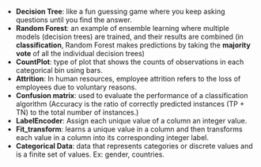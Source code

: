 -   **Decision Tree**: like a fun guessing game where you keep asking questions until you find the answer.
-   **Random Forest**: an example of ensemble learning where multiple models (decision trees) are trained, and their results are combined (in **classification**, Random Forest makes predictions by taking the **majority vote** of all the individual decision trees)
-   **CountPlot**: type of plot that shows the counts of observations in each categorical bin using bars.
-   **Attrition**: In human resources, employee attrition refers to the loss of employees due to voluntary reasons.
-   **Confusion matrix**: used to evaluate the performance of a classification algorithm (Accuracy is the ratio of correctly predicted instances (TP + TN) to the total number of instances.)
-   **LabelEncoder**: Assign each unique value of a column an integer value.
-   **Fit_transform**: learns a unique value in a column and then transforms each value in a column into its corresponding integer label.
-   **Categorical Data**: data that represents categories or discrete values and is a finite set of values. Ex: gender, countries.
